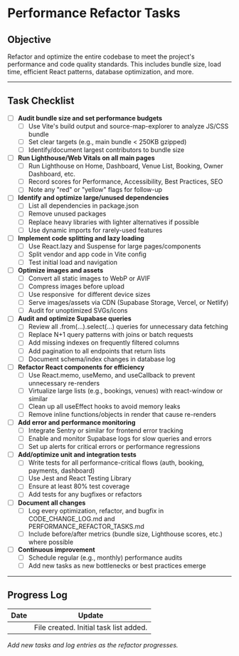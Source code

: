 # Performance Refactor Tasks

## Objective
Refactor and optimize the entire codebase to meet the project's performance and code quality standards. This includes bundle size, load time, efficient React patterns, database optimization, and more.

---

## Task Checklist

- [ ] **Audit bundle size and set performance budgets**
  - [ ] Use Vite's build output and source-map-explorer to analyze JS/CSS bundle
  - [ ] Set clear targets (e.g., main bundle < 250KB gzipped)
  - [ ] Identify/document largest contributors to bundle size

- [ ] **Run Lighthouse/Web Vitals on all main pages**
  - [ ] Run Lighthouse on Home, Dashboard, Venue List, Booking, Owner Dashboard, etc.
  - [ ] Record scores for Performance, Accessibility, Best Practices, SEO
  - [ ] Note any "red" or "yellow" flags for follow-up

- [ ] **Identify and optimize large/unused dependencies**
  - [ ] List all dependencies in package.json
  - [ ] Remove unused packages
  - [ ] Replace heavy libraries with lighter alternatives if possible
  - [ ] Use dynamic imports for rarely-used features

- [ ] **Implement code splitting and lazy loading**
  - [ ] Use React.lazy and Suspense for large pages/components
  - [ ] Split vendor and app code in Vite config
  - [ ] Test initial load and navigation

- [ ] **Optimize images and assets**
  - [ ] Convert all static images to WebP or AVIF
  - [ ] Compress images before upload
  - [ ] Use responsive <img srcSet> for different device sizes
  - [ ] Serve images/assets via CDN (Supabase Storage, Vercel, or Netlify)
  - [ ] Audit for unoptimized SVGs/icons

- [ ] **Audit and optimize Supabase queries**
  - [ ] Review all .from(...).select(...) queries for unnecessary data fetching
  - [ ] Replace N+1 query patterns with joins or batch requests
  - [ ] Add missing indexes on frequently filtered columns
  - [ ] Add pagination to all endpoints that return lists
  - [ ] Document schema/index changes in database log

- [ ] **Refactor React components for efficiency**
  - [ ] Use React.memo, useMemo, and useCallback to prevent unnecessary re-renders
  - [ ] Virtualize large lists (e.g., bookings, venues) with react-window or similar
  - [ ] Clean up all useEffect hooks to avoid memory leaks
  - [ ] Remove inline functions/objects in render that cause re-renders

- [ ] **Add error and performance monitoring**
  - [ ] Integrate Sentry or similar for frontend error tracking
  - [ ] Enable and monitor Supabase logs for slow queries and errors
  - [ ] Set up alerts for critical errors or performance regressions

- [ ] **Add/optimize unit and integration tests**
  - [ ] Write tests for all performance-critical flows (auth, booking, payments, dashboard)
  - [ ] Use Jest and React Testing Library
  - [ ] Ensure at least 80% test coverage
  - [ ] Add tests for any bugfixes or refactors

- [ ] **Document all changes**
  - [ ] Log every optimization, refactor, and bugfix in CODE_CHANGE_LOG.md and PERFORMANCE_REFACTOR_TASKS.md
  - [ ] Include before/after metrics (bundle size, Lighthouse scores, etc.) where possible

- [ ] **Continuous improvement**
  - [ ] Schedule regular (e.g., monthly) performance audits
  - [ ] Add new tasks as new bottlenecks or best practices emerge

---

## Progress Log

| Date | Update |
|------|--------|
|      | File created. Initial task list added. |

_Add new tasks and log entries as the refactor progresses._ 